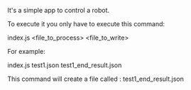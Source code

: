 It's a simple app to control a robot.

To execute it you only have to execute this command:

index.js <file_to_process> <file_to_write>

For example:

index.js test1.json test1_end_result.json

This command will create a file called : test1_end_result.json